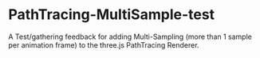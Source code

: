 # PathTracing-MultiSample-test
A Test/gathering feedback for adding Multi-Sampling (more than 1 sample per animation frame) to the three.js PathTracing Renderer.
